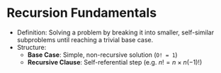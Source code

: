 # Recursion Fundamentals
- Definition: Solving a problem by breaking it into smaller, self-similar subproblems until reaching a trivial base case.
- Structure:
	- **Base Case**: Simple, non-recursive solution (`O! = 1`)
	- **Recursive Clause**: Self-referential step (e.g. $n! = n \times n(-1)!$) 